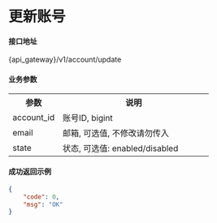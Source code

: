 # 更新账号

#### 接口地址

{api_gateway}/v1/account/update

#### 业务参数
<table width="100%">
    <tr>
      <th width="25%">参数</th>
      <th>说明</th>
    </tr>
    <tr>
      <td>account_id</td>
      <td>账号ID, bigint</td>
    </tr>
    <tr>
      <td>email</td>
      <td>邮箱, 可选值, 不修改请勿传入</td>
    </tr>
    <tr>
      <td>state</td>
      <td>状态, 可选值: enabled/disabled</td>
    </tr>
</table>

#### 成功返回示例

```json
{
    "code": 0,
    "msg": "OK"
}
```
